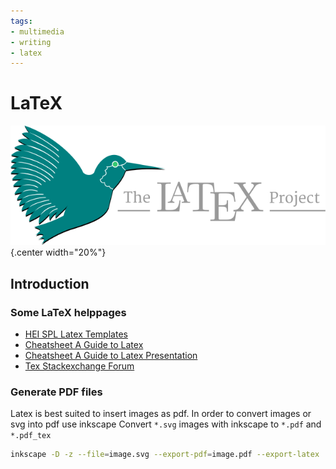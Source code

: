 ```yaml
---
tags:
- multimedia
- writing
- latex
---
```

# LaTeX
![](img/logo.svg){.center width="20%"}

## Introduction
### Some LaTeX helppages

- [HEI SPL Latex Templates](https://gitlab.hevs.ch/SPL/miscellaneous/spl-latex-template)
- [Cheatsheet A Guide to Latex](docs/Guide-to-Latex.pdf)
- [Cheatsheet A Guide to Latex Presentation](docs/Guide-to-Presentation.pdf)
- [Tex Stackexchange Forum](https://tex.stackexchange.com/)

### Generate PDF files
Latex is best suited to insert images as pdf. In order to convert images or svg into pdf use inkscape Convert `*.svg` images with inkscape to `*.pdf` and `*.pdf_tex`

``` bash
inkscape -D -z --file=image.svg --export-pdf=image.pdf --export-latex
```